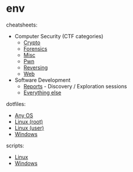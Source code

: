 # env

cheatsheets:

- Computer Security (CTF categories)
    - [Crypto](./common/code/cheats/crypto.md)
    - [Forensics](./common/code/cheats/forensics.md)
    - [Misc](./common/code/cheats/misc.md)
    - [Pwn](./common/code/cheats/pwn.md)
    - [Reversing](./common/code/cheats/reversing.md)
    - [Web](./common/code/cheats/web.md)
- Software Development
    - [Reports](./common/code/cheats/reports/) - Discovery / Exploration sessions
    - [Everything else](./common/code/cheats/)

dotfiles: 

- [Any OS](./common/)
- [Linux (root)](./linux-root/)
- [Linux (user)](./linux/)
- [Windows](./windows/)

scripts: 

- [Linux](./linux/bin/)
- [Windows](./windows/bin/)
